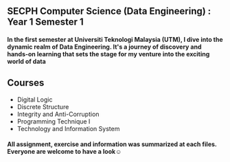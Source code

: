 <h2> SECPH Computer Science (Data Engineering) : Year 1 Semester 1 </h2>

<h4>In the first semester at Universiti Teknologi Malaysia (UTM), I dive into the dynamic realm of Data Engineering. It's a journey of discovery and hands-on learning that sets the stage for my venture into the exciting world of data </h4>


## Courses

- Digital Logic
- Discrete Structure
- Integrity and Anti-Corruption
- Programming Technique I
- Technology and Information System

<h4>All assignment, exercise and information was summarized at each files. Everyone are welcome to have a look☺️</h4>

 

  
